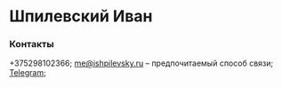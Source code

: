 # Шпилевский Иван 

### Контакты
+375298102366;
me@ishpilevsky.ru – предпочитаемый способ связи;
[Telegram](https://https://t.me/ishpilevsky);

